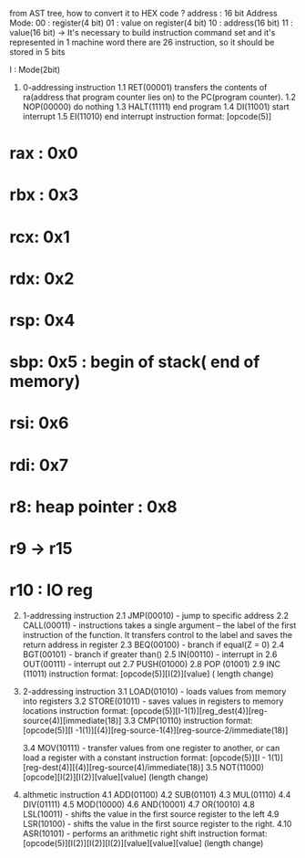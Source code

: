 from AST tree, how to convert it to HEX code ?
address : 16 bit
Address Mode: 
    00 : register(4 bit)
    01 : value on register(4 bit)
    10 : address(16 bit)
    11 : value(16 bit)
-> It's necessary to build instruction command set and it's represented in 1 machine word
there are 26 instruction, so it should be stored in 5 bits 

I : Mode(2bit)

1. 0-addressing instruction
    1.1 RET(00001) transfers the contents of ra(address that program counter lies on) to the PC(program counter). 
    1.2 NOP(00000) do nothing
    1.3 HALT(11111) end program 
    1.4 DI(11001) start interrupt
    1.5 EI(11010) end interrupt
    instruction format: [opcode(5)]

# rax : 0x0
# rbx : 0x3
# rcx: 0x1
# rdx: 0x2
# rsp: 0x4
# sbp: 0x5 : begin of stack( end of memory) 
# rsi: 0x6
# rdi: 0x7
# r8: heap pointer : 0x8
# r9 -> r15
# r10 : IO reg
    
2. 1-addressing instruction
    2.1 JMP(00010) - jump to specific address
    2.2 CALL(00011) - instructions takes a single argument – the label of the first instruction of the function. 
    It transfers control to the label and saves the return address in register 
    2.3 BEQ(00100) - branch if equal(Z = 0)
    2.4 BGT(00101) - branch if greater than()
    2.5 IN(00110) - interrupt in
    2.6 OUT(00111) - interrupt out
    2.7 PUSH(01000)
    2.8 POP (01001)
    2.9 INC (11011)
    instruction format: [opcode(5)][I(2)][value] ( length change)


3. 2-addressing instruction
    3.1 LOAD(01010) - loads values from memory into registers
    3.2 STORE(01011) -  saves values in registers to memory locations
    instruction format: [opcode(5)][I-1(1)][reg_dest(4)][reg-source(4)][immediate(18)]
    3.3 CMP(10110)
        instruction format: [opcode(5)][I -1(1)][(4)][reg-source-1(4)][reg-source-2/immediate(18)]
    
    3.4 MOV(10111) - transfer values from one register to another, or can load a register with a constant
        instruction format: [opcode(5)][I - 1(1)][reg-dest(4)][(4)][reg-source(4)/immediate(18)]
    3.5 NOT(11000)
        [opcode][I(2)][I(2)][value][value] (length change)
4. althmetic instruction
    4.1 ADD(01100)
    4.2 SUB(01101) 
    4.3 MUL(01110)
    4.4 DIV(01111)
    4.5 MOD(10000)
    4.6 AND(10001)
    4.7 OR(10010)
    4.8 LSL(10011) - shifts the value in the first source register to the left
    4.9 LSR(10100) - shifts the value in the first source register to the right.
    4.10 ASR(10101) - performs an arithmetic right shift
    instruction format:
        [opcode(5)][I(2)][I(2)][I(2)][value][value][value] (length change)